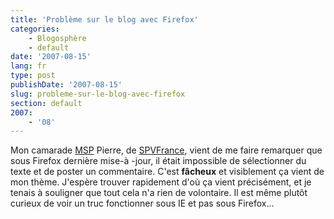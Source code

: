 ```yaml
---
title: 'Problème sur le blog avec Firefox'
categories:
    - Blogosphère
    - default
date: '2007-08-15'
lang: fr
type: post
publishDate: '2007-08-15'
slug: probleme-sur-le-blog-avec-firefox
section: default
2007:
    - '08'
---
```


Mon camarade [MSP](https://www.microsoftstudentpartners.com) Pierre, de [SPVFrance](http://www.spvfrance.net/), vient de me faire remarquer que sous Firefox dernière mise-à -jour, il était impossible de sélectionner du texte et de poster un commentaire. C'est **fâcheux** et visiblement ça vient de mon thème. J'espère trouver rapidement d'où ça vient précisément, et je tenais à souligner que tout cela n'a rien de volontaire. Il est même plutôt curieux de voir un truc fonctionner sous IE et pas sous Firefox…